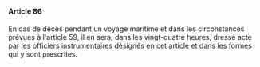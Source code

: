 #### Article 86

En cas de décès pendant un voyage maritime et dans les circonstances prévues à l'article 59, il en sera, dans les vingt-quatre heures, dressé acte par les officiers instrumentaires désignés en cet article et dans les formes qui y sont prescrites.

